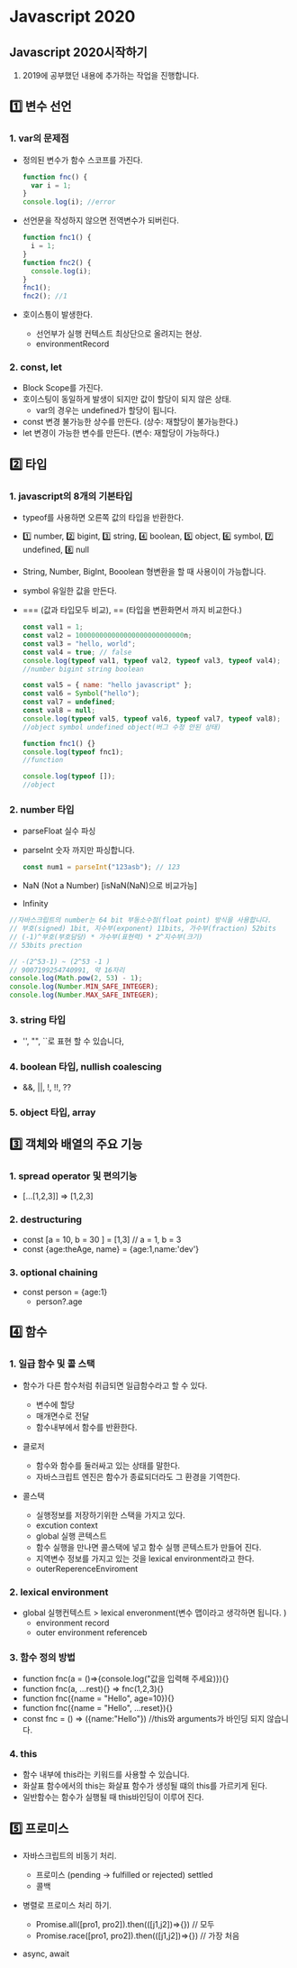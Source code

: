 # Javascript 2020

## Javascript 2020시작하기

1. 2019에 공부했던 내용에 추가하는 작업을 진행합니다.

## 1️⃣ 변수 선언

### 1. var의 문제점

- 정의된 변수가 함수 스코프를 가진다.

  ```javascript
  function fnc() {
    var i = 1;
  }
  console.log(i); //error
  ```

- 선언문을 작성하지 않으면 전역변수가 되버린다.
  ```javascript
  function fnc1() {
    i = 1;
  }
  function fnc2() {
    console.log(i);
  }
  fnc1();
  fnc2(); //1
  ```
- 호이스틍이 발생한다.
  - 선언부가 실행 컨텍스트 최상단으로 올려지는 현상.
  - environmentRecord

### 2. const, let

- Block Scope를 가진다.
- 호이스팅이 동일하게 발생이 되지만 값이 할당이 되지 않은 상태.
  - var의 경우는 undefined가 할당이 됩니다.
- const 변경 불가능한 상수를 만든다. (상수: 재할당이 불가능한다.)
- let 변경이 가능한 변수를 만든다. (변수: 재할당이 가능하다.)

## 2️⃣ 타입

### 1. javascript의 8개의 기본타입

- typeof를 사용하면 오른쪽 값의 타입을 반환한다.
- 1️⃣ number, 2️⃣ bigint, 3️⃣ string, 4️⃣ boolean, 5️⃣ object, 6️⃣ symbol, 7️⃣ undefined, 8️⃣ null
- String, Number, BigInt, Booolean 형변환을 할 때 사용이이 가능합니다.
- symbol 유일한 값을 만든다.
- === (값과 타입모두 비교), == (타입을 변환화면서 까지 비교한다.)

  ```javascript
  const val1 = 1;
  const val2 = 100000000000000000000000000n;
  const val3 = "hello, world";
  const val4 = true; // false
  console.log(typeof val1, typeof val2, typeof val3, typeof val4);
  //number bigint string boolean

  const val5 = { name: "hello javascript" };
  const val6 = Symbol("hello");
  const val7 = undefined;
  const val8 = null;
  console.log(typeof val5, typeof val6, typeof val7, typeof val8);
  //object symbol undefined object(버그 수정 안된 상태)

  function fnc1() {}
  console.log(typeof fnc1);
  //function

  console.log(typeof []);
  //object
  ```

### 2. number 타입

- parseFloat 실수 파싱
- parseInt 숫자 까지만 파싱합니다.

  ```javascript
  const num1 = parseInt("123asb"); // 123
  ```

- NaN (Not a Number) [isNaN(NaN)으로 비교가능]
- Infinity

```javascript
//자바스크립트의 number는 64 bit 부동소수점(float point) 방식을 사용합니다.
// 부호(signed) 1bit, 지수부(exponent) 11bits, 가수부(fraction) 52bits
// (-1)^부호(부호담당) * 가수부(표현력) * 2^지수부(크기)
// 53bits prection

// -(2^53-1) ~ (2^53 -1 )
// 9007199254740991, 약 16자리
console.log(Math.pow(2, 53) - 1);
console.log(Number.MIN_SAFE_INTEGER);
console.log(Number.MAX_SAFE_INTEGER);
```

### 3. string 타입

- '', "", ``로 표현 할 수 있습니다,

### 4. boolean 타입, nullish coalescing

- &&, ||, !, !!, ??

### 5. object 타입, array

## 3️⃣ 객체와 배열의 주요 기능

### 1. spread operator 및 편의기능

- [...[1,2,3]] => [1,2,3]

### 2. destructuring

- const [a = 10, b = 30 ] = [1,3] // a = 1, b = 3
- const {age:theAge, name} = {age:1,name:'dev'}

### 3. optional chaining

- const person = {age:1}
  - person?.age

## 4️⃣ 함수

### 1. 일급 함수 및 콜 스택

- 함수가 다른 함수처럼 취급되면 일급함수라고 할 수 있다.

  - 변수에 할당
  - 매개면수로 전달
  - 함수내부에서 함수를 반환한다.

- 클로저

  - 함수와 함수를 둘러싸고 있는 상태를 말한다.
  - 자바스크립트 엔진은 함수가 종료되더라도 그 환경을 기역한다.

- 콜스택
  - 실행정보를 저장하기위한 스택을 가지고 있다.
  - excution context
  - global 실행 콘텍스트
  - 함수 실행을 만나면 콜스택에 넣고 함수 실행 콘텍스트가 만들어 진다.
  - 지역변수 정보를 가지고 있는 것을 lexical environment라고 한다.
  - outerReperenceEnviroment

### 2. lexical environment

- global 실행컨텍스트 > lexical enveronment(변수 맵이라고 생각하면 됩니다. )
  - environment record
  - outer environment referenceb

### 3. 함수 정의 방법

- function fnc(a = ()=>{console.log("값을 입력해 주세요)}){}
- function fnc(a, ...rest){} => fnc(1,2,3){}
- function fnc({name = "Hello", age=10}){}
- function fnc({name = "Hello", ...reset}){}
- const fnc = () => ({name:"Hello"}) //this와 arguments가 바인딩 되지 않습니다.

### 4. this

- 함수 내부에 this라는 키워드를 사용할 수 있습니다.
- 화살표 함수에서의 this는 화살표 함수가 생성될 떄의 this를 가르키게 된다.
- 일반함수는 함수가 실행될 때 this바인딩이 이루어 진다.

## 5️⃣ 프로미스

- 자바스크립트의 비동기 처리.

  - 프로미스 (pending -> fulfilled or rejected) settled
  - 콜백

- 병렬로 프로미스 처리 하기.

  - Promise.all([pro1, pro2]).then(([j1,j2])=>{}) // 모두
  - Promise.race([pro1, pro2]).then(([j1,j2])=>{}) // 가장 처음

- async, await
 